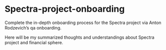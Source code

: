 # Spectra-project-onboarding
Complete the in-depth onboarding process for the Spectra project via Anton Rodzevich’s qa onboarding.

Here will be my summarized thoughts and understandings about Spectra project and financial sphere.

